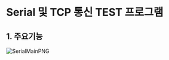 # Serial 및 TCP 통신 TEST 프로그램
## 1. 주요기능
![SerialMainPNG](https://user-images.githubusercontent.com/69396761/89728609-12c7fa80-da61-11ea-99a8-ff96af07fa7b.PNG)
